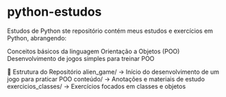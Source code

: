 # python-estudos
Estudos de Python 
ste repositório contém meus estudos e exercícios em Python, abrangendo:

Conceitos básicos da linguagem
Orientação a Objetos (POO)
Desenvolvimento de jogos simples para treinar POO

📂 Estrutura do Repositório
alien_game/ → Início do desenvolvimento de um jogo para praticar POO
conteúdo/ → Anotações e materiais de estudo
exercicios_classes/ → Exercícios focados em classes e objetos
